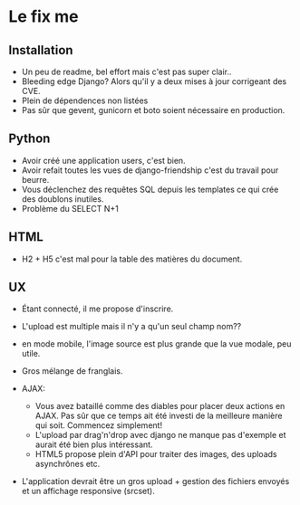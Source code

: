 # Le fix me

## Installation

- Un peu de readme, bel effort mais c'est pas super clair..
- Bleeding edge Django? Alors qu'il y a deux mises à jour corrigeant des CVE.
- Plein de dépendences non listées
- Pas sûr que gevent, gunicorn et boto soient nécessaire en production.

## Python

- Avoir créé une application users, c'est bien.
- Avoir refait toutes les vues de django-friendship c'est du travail pour beurre.
- Vous déclenchez des requêtes SQL depuis les templates ce qui crée des doublons inutiles.
- Problème du SELECT N+1

## HTML

- H2 + H5 c'est mal pour la table des matières du document.

## UX

- Étant connecté, il me propose d'inscrire.
- L'upload est multiple mais il n'y a qu'un seul champ nom??
- en mode mobile, l'image source est plus grande que la vue modale, peu utile.
- Gros mélange de franglais.
- AJAX:

  - Vous avez bataillé comme des diables pour placer deux actions en AJAX. Pas sûr que ce temps ait été investi de la meilleure manière qui soit. Commencez simplement!
  - L'upload par drag'n'drop avec django ne manque pas d'exemple et aurait été bien plus intéressant.
  - HTML5 propose plein d'API pour traiter des images, des uploads asynchrônes etc.

- L'application devrait être un gros upload + gestion des fichiers envoyés et un affichage responsive (srcset).
